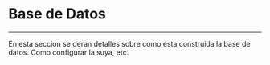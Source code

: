 # Base de Datos

---

En esta seccion se deran detalles sobre como esta construida la base de datos. Como configurar la suya, etc.



